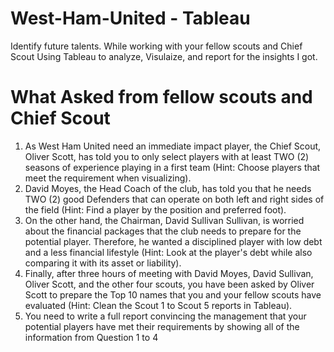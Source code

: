 # West-Ham-United - Tableau 
Identify future talents. While working with your fellow scouts and Chief Scout Using Tableau to analyze, Visulaize, and report for the insights I got.  

# What Asked from fellow scouts and Chief Scout
1.	As West Ham United need an immediate impact player, the Chief Scout, Oliver Scott, has told you to only select players with at least TWO (2) seasons of experience playing in a first team (Hint: Choose players that meet the requirement when visualizing).
2.	David Moyes, the Head Coach of the club, has told you that he needs TWO (2) good Defenders that can operate on both left and right sides of the field (Hint: Find a player by the position and preferred foot).
3.	On the other hand, the Chairman, David Sullivan Sullivan, is worried about the financial packages that the club needs to prepare for the potential player. Therefore, he wanted a disciplined player with low debt and a less financial lifestyle (Hint: Look at the player's debt while also comparing it with its asset or liability).
4.	Finally, after three hours of meeting with David Moyes, David Sullivan, Oliver Scott, and the other four scouts, you have been asked by Oliver Scott to prepare the Top 10 names that you and your fellow scouts have evaluated (Hint: Clean the Scout 1 to Scout 5 reports in Tableau).
5.	You need to write a full report convincing the management that your potential players have met their requirements by showing all of the information from Question 1 to 4 
